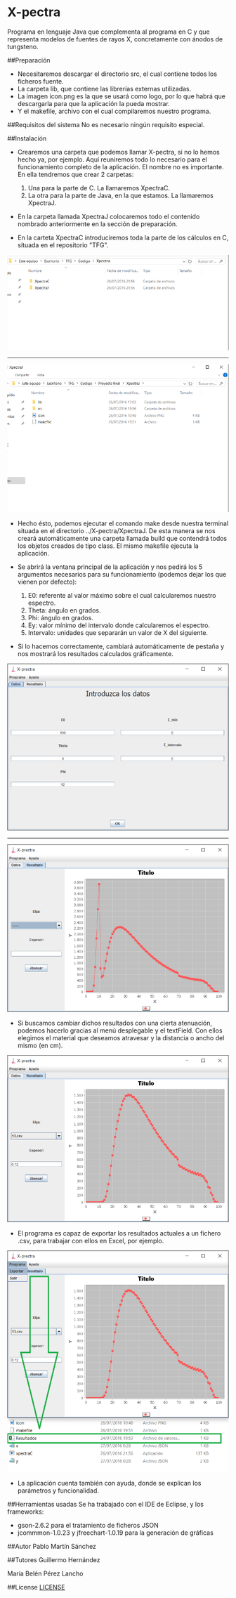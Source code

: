 # X-pectra
Programa en lenguaje Java que complementa al programa en C y que representa modelos de fuentes de rayos X, concretamente con ánodos de tungsteno.

##Preparación
* Necesitaremos descargar el directorio src, el cual contiene todos los ficheros fuente.
* La carpeta lib, que contiene las librerías externas utilizadas.
* La imagen icon.png es la que se usará como logo, por lo que habrá que descargarla para que la aplicación la pueda mostrar.
* Y el makefile, archivo con el cual compilaremos nuestro programa.

##Requisitos del sistema
No es necesario ningún requisito especial.

##Instalación
* Crearemos una carpeta que podemos llamar X-pectra, si no lo hemos hecho ya, por ejemplo. Aquí reuniremos todo lo necesario para el funcionamiento completo de la aplicación. El nombre no es importante. En ella tendremos que crear 2 carpetas:
  1. Una para la parte de C. La llamaremos XpectraC.
  2. La otra para la parte de Java, en la que estamos. La llamaremos XpectraJ.
    
* En la carpeta llamada XpectraJ colocaremos todo el contenido nombrado anteriormente en la sección de preparación.
* En la carteta XpectraC introduciremos toda la parte de los cálculos en C, situada en el repositorio "TFG".

![Screenshot](/Images/1.png)

- - - -
 
![Screenshot](/Images/2.png)

* Hecho ésto, podemos ejecutar el comando make desde nuestra terminal situada en el directorio ../X-pectra/XpectraJ. De esta manera se nos creará automáticamente una carpeta llamada build que contendrá todos los objetos creados de tipo class. El mismo makefile ejecuta la aplicación.

* Se abrirá la ventana principal de la aplicación y nos pedirá los 5 argumentos necesarios para su funcionamiento (podemos dejar los que vienen por defecto):
  1. E0: referente al valor máximo sobre el cual calcularemos nuestro espectro.
  2. Theta: ángulo en grados.
  3. Phi: ángulo en grados.
  4. Ey: valor mínimo del intervalo donde calcularemos el espectro.
  5. Intervalo: unidades que separarán un valor de X del siguiente.
* Si lo hacemos correctamente, cambiará automáticamente de pestaña y nos mostrará los resultados calculados gráficamente.

![Screenshot](/Images/3.png)

- - - - 

![Screenshot](/Images/4.png)

* Si buscamos cambiar dichos resultados con una cierta atenuación, podemos hacerlo gracias al menú desplegable y el textField. Con ellos elegimos el material que deseamos atravesar y la distancia o ancho del mismo (en cm).

![Screenshot](/Images/5.png)

* El programa es capaz de exportar los resultados actuales a un fichero .csv, para trabajar con ellos en Excel, por ejemplo.

![Screenshot](/Images/6.png)

* La aplicación cuenta también con ayuda, donde se explican los parámetros y funcionalidad.

##Herramientas usadas
Se ha trabajado con el IDE de Eclipse, y los frameworks:
  * gson-2.6.2 para el tratamiento de ficheros JSON
  * jcommmon-1.0.23 y jfreechart-1.0.19 para la generación de gráficas

##Autor
Pablo Martín Sánchez

##Tutores
Guillermo Hernández

María Belén Pérez Lancho

##License
[LICENSE](https://raw.githubusercontent.com/Pabloms94/Interfaz/master/LICENSE.txt)
